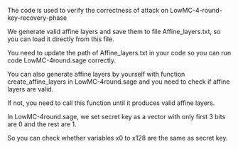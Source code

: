 The code is used to verify the correctness of attack on LowMC-4-round-key-recovery-phase

We generate valid affine layers and save them to file Affine_layers.txt, so you can load it directly from this file.

You need to update the path of Affine_layers.txt in your code so you can run  code LowMC-4round.sage correctly.

You can also generate affine layers by yourself with function create_affine_layers in LowMC-4round.sage and you need to check if affine layers are valid.

If not, you need to call this function until it produces valid affine layers.

In LowMC-4round.sage, we set secret key as a vector with only first 3 bits are 0 and the rest are 1.

So you can check whether variables x0 to x128 are the same as secret key.